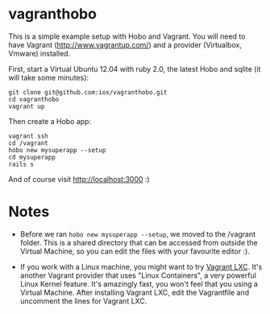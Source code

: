 vagranthobo
===========

This is a simple example setup with Hobo and Vagrant. You will need to have Vagrant (http://www.vagrantup.com/) and a provider (Virtualbox, Vmware) installed.

First, start a Virtual Ubuntu 12.04 with ruby 2.0, the latest Hobo and sqlite (it will take some minutes):

    git clone git@github.com:iox/vagranthobo.git
    cd vagranthobo
    vagrant up

Then create a Hobo app:

    vagrant ssh
    cd /vagrant
    hobo new mysuperapp --setup
    cd mysuperapp
    rails s

And of course visit [http://localhost:3000](http://localhost:3000) :)



Notes
=====

* Before we ran `hobo new mysuperapp --setup`, we moved to the /vagrant folder. This is a shared directory that can be accessed from outside the Virtual Machine, so you can edit the files with your favourite editor :).

* If you work with a Linux machine, you might want to try [Vagrant LXC](https://github.com/fgrehm/vagrant-lxc). It's another Vagrant provider that uses "Linux Containers", a very powerful Linux Kernel feature. It's amazingly fast, you won't feel that you using a Virtual Machine. After installing Vagrant LXC, edit the Vagrantfile and uncomment the lines for Vagrant LXC.
